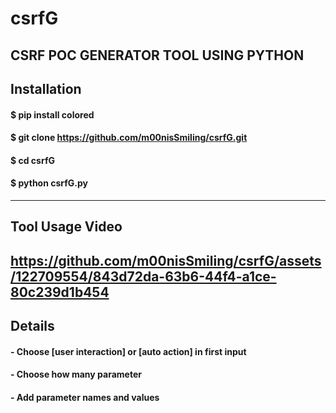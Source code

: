# csrfG
CSRF POC GENERATOR TOOL USING PYTHON
-------------------------------------------------------------------------------------------
## Installation
#### $ pip install colored 
#### $ git clone https://github.com/m00nisSmiling/csrfG.git
#### $ cd csrfG 
#### $ python csrfG.py 
-------------------------------------------------------------------------------------------
## Tool Usage Video
https://github.com/m00nisSmiling/csrfG/assets/122709554/843d72da-63b6-44f4-a1ce-80c239d1b454
--------------------------------------------------------------------------------------------
## Details
#### - Choose [user interaction] or [auto action] in first input
#### - Choose how many parameter 
#### - Add parameter names and values



